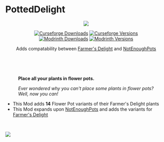 # PottedDelight

<div align="center">

![](https://media.forgecdn.net/attachments/description/null/description_818f3e66-8a54-43ca-b3da-19c1ca64b974.png)

[![Curseforge Downloads](http://cf.way2muchnoise.eu/full_1222074_downloads.svg)](https://www.curseforge.com/minecraft/mc-mods/potted-delight/)
[![Curseforge Versions](http://cf.way2muchnoise.eu/versions/1222074.svg)](https://www.curseforge.com/minecraft/mc-mods/potted-delight/)
<br/>
[![Modrinth Downloads](https://img.shields.io/modrinth/dt/potted-delight?color=00AF5C&label=downloads&logo=modrinth)](https://modrinth.com/mod/potted-delight)
[![Modrinth Versions](https://img.shields.io/modrinth/v/potted-delight?color=00AF5C&label=versions&logo=modrinth)](https://modrinth.com/mod/potted-delight)

Adds compatability between [Farmer's Delight](https://www.curseforge.com/minecraft/mc-mods/farmers-delight "Farmer's Delight") and [NotEnoughPots](https://www.curseforge.com/minecraft/mc-mods/not-enough-pots "NotEnoughPots")</p> 

</div>

 <p style="text-align: left; padding-left: 40px;">**Place all your plants in flower pots.**</p><p style="padding-left: 40px;">
_Ever wondered why you can't place some plants in flower pots?_  
_Well, now you can!_

*  This Mod adds **14** Flower Pot variants of their Farmer's Delight plants
*  This Mod expands upon [NotEnoughPots](https://www.curseforge.com/minecraft/mc-mods/not-enough-pots "NotEnoughPots") and adds the variants for [Farmer's Delight](https://www.curseforge.com/minecraft/mc-mods/farmers-delight "Farmer's Delight") 

<br/>

![](https://media.forgecdn.net/attachments/description/null/description_c2978cca-f69a-45ac-83a4-62fdc091e8fe.png)